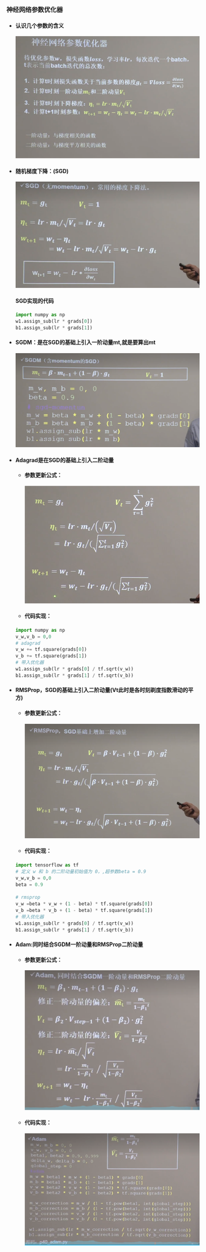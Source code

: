### 神经网络参数优化器
- #### 认识几个参数的含义
  ![img_14.png](img_14.png)
- #### 随机梯度下降：(SGD)
  ![img_15.png](img_15.png)
  #### SGD实现的代码
  ```python
  import numpy as np
  w1.assign_sub(lr * grads[0])
  b1.assign_sub(lr * grads[1])
  ```
- #### SGDM：是在SGD的基础上引入一阶动量mt,就是要算出mt
  ![img_16.png](img_16.png)
- #### Adagrad是在SGD的基础上引入二阶动量
  - #### 参数更新公式：
      ![img_17.png](img_17.png)
  - #### 代码实现：
  ```python
  import numpy as np
  v_w,v_b = 0,0
  # adagrad
  v_w += tf.square(grads[0])
  v_b += tf.square(grads[1])
  # 带入优化器
  w1.assign_sub(lr * grads[0] / tf.sqrt(v_w))
  b1.assign_sub(lr * grads[1] / tf.sqrt(v_b))
  ```
  
- #### RMSProp，SGD的基础上引入二阶动量(Vt此时是各时刻剃度指数滑动的平方)
  - #### 参数更新公式：
      ![img_18.png](img_18.png)
  - #### 代码实现：
   ```python
  import tensorflow as tf
  # 定义 w 和 b 的二阶动量初始值为 0，,超参数beta = 0.9
  v_w,v_b = 0,0
  beta = 0.9
  
  # rmsprop
  v_w =beta * v_w + (1 - beta) * tf.square(grads[0])
  v_b =beta * v_b + (1 - beta) * tf.square(grads[1])
  # 带入优化器
  w1.assign_sub(lr * grads[0] / tf.sqrt(v_w))
  b1.assign_sub(lr * grads[1] / tf.sqrt(v_b))
  
  ```
- #### Adam:同时结合SGDM一阶动量和RMSProp二阶动量
  - #### 参数更新公式：
      ![img_20.png](img_20.png)
  - #### 代码实现：
      ![img_21.png](img_21.png)